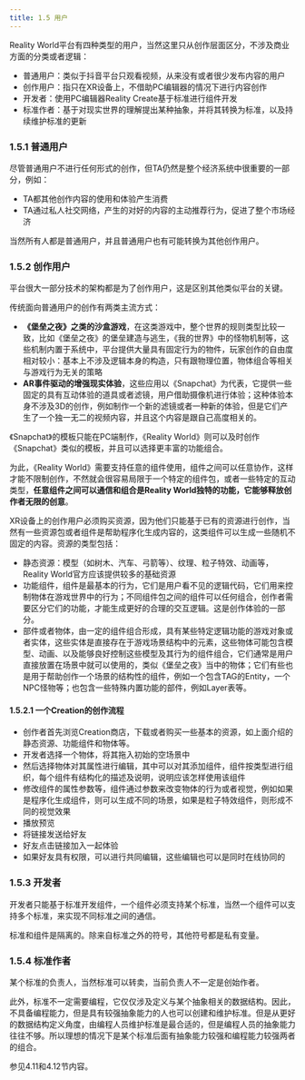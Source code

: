 ```yaml
---
title: 1.5 用户
---
```


Reality World平台有四种类型的用户，当然这里只从创作层面区分，不涉及商业方面的分类或者逻辑：

- 普通用户：类似于抖音平台只观看视频，从来没有或者很少发布内容的用户
- 创作用户：指只在XR设备上，不借助PC编辑器的情况下进行内容创作
- 开发者：使用PC编辑器Reality Create基于标准进行组件开发
- 标准作者：基于对现实世界的理解提出某种抽象，并将其转换为标准，以及持续维护标准的更新

### 1.5.1 普通用户

尽管普通用户不进行任何形式的创作，但TA仍然是整个经济系统中很重要的一部分，例如：

- TA都其他创作内容的使用和体验产生消费
- TA通过私人社交网络，产生的对好的内容的主动推荐行为，促进了整个市场经济

当然所有人都是普通用户，并且普通用户也有可能转换为其他创作用户。

### 1.5.2 创作用户

平台很大一部分技术的架构都是为了创作用户，这是区别其他类似平台的关键。

传统面向普通用户的创作有两类主流方式：

- **《堡垒之夜》之类的沙盒游戏**，在这类游戏中，整个世界的规则类型比较一致，比如《堡垒之夜》的堡垒建造与逃生，《我的世界》中的怪物机制等，这些机制内置于系统中，平台提供大量具有固定行为的物件，玩家创作的自由度相对较小：基本上不涉及逻辑本身的构造，只有跟物理位置，物体组合等相关与游戏行为无关的策略
- **AR事件驱动的增强现实体验**，这些应用以《Snapchat》为代表，它提供一些固定的具有互动体验的道具或者滤镜，用户借助摄像机进行体验；这种体验本身不涉及3D的创作，例如制作一个新的滤镜或者一种新的体验，但是它们产生了一个独一无二的视频内容，并且这个内容是跟自己高度相关的。

《Snapchat》的模板只能在PC端制作，《Reality World》则可以及时创作《Snapchat》类似的模板，并且可以选择更丰富的功能组合。

为此，《Reality World》需要支持任意的组件使用，组件之间可以任意协作，这样才能不限制创作，不然就会很容易局限于一个特定的组件包，或者一些特定的互动类型，**任意组件之间可以通信和组合是Reality World独特的功能，它能够释放创作者无限的创意**。

XR设备上的创作用户必须购买资源，因为他们只能基于已有的资源进行创作，当然有一些资源包或者组件是帮助程序化生成内容的，这类组件可以生成一些随机不固定的内容。资源的类型包括：

- 静态资源：模型（如树木、汽车、弓箭等）、纹理、粒子特效、动画等，Reality World官方应该提供较多的基础资源
- 功能组件，组件是最基本的行为，它们是用户看不见的逻辑代码，它们用来控制物体在游戏世界中的行为；不同组件包之间的组件可以任何组合，创作者需要区分它们的功能，才能生成更好的合理的交互逻辑。这是创作体验的一部分。
- 部件或者物体，由一定的组件组合形成，具有某些特定逻辑功能的游戏对象或者实体，这些实体是直接存在于游戏场景结构中的元素，这些物体可能包含模型、动画、以及能够良好控制这些模型及其行为的组件组合，它们通常是用户直接放置在场景中就可以使用的，类似《堡垒之夜》当中的物体；它们有些也是用于帮助创作一个场景的结构性的组件，例如一个包含TAG的Entity，一个NPC怪物等；也包含一些特殊内置功能的部件，例如Layer表等。

#### 1.5.2.1 一个Creation的创作流程

- 创作者首先浏览Creation商店，下载或者购买一些基本的资源，如上面介绍的静态资源、功能组件和物体等。
- 开发者选择一个物体，将其拖入初始的空场景中
- 然后选择物体对其属性进行编辑，其中可以对其添加组件，组件按类型进行组织，每个组件有结构化的描述及说明，说明应该怎样使用该组件
- 修改组件的属性参数等，组件通过参数来改变物体的行为或者视觉，例如如果是程序化生成组件，则可以生成不同的场景，如果是粒子特效组件，则形成不同的视觉效果
- 播放预览
- 将链接发送给好友
- 好友点击链接加入一起体验
- 如果好友具有权限，可以进行共同编辑，这些编辑也可以是同时在线协同的

### 1.5.3 开发者

开发者只能基于标准开发组件，一个组件必须支持某个标准，当然一个组件可以支持多个标准，来实现不同标准之间的通信。

标准和组件是隔离的。除来自标准之外的符号，其他符号都是私有变量。

### 1.5.4 标准作者

某个标准的负责人，当然标准可以转卖，当前负责人不一定是创始作者。

此外，标准不一定需要编程，它仅仅涉及定义与某个抽象相关的数据结构。因此，不具备编程能力，但是具有较强抽象能力的人也可以创建和维护标准。但是从更好的数据结构定义角度，由编程人员维护标准是最合适的，但是编程人员的抽象能力往往不够。所以理想的情况下是某个标准后面有抽象能力较强和编程能力较强两者的组合。

参见4.11和4.12节内容。
